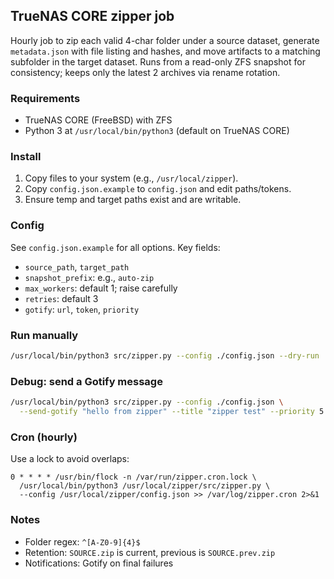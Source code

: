 ## TrueNAS CORE zipper job

Hourly job to zip each valid 4-char folder under a source dataset, generate `metadata.json` with file listing and hashes, and move artifacts to a matching subfolder in the target dataset. Runs from a read-only ZFS snapshot for consistency; keeps only the latest 2 archives via rename rotation.

### Requirements
- TrueNAS CORE (FreeBSD) with ZFS
- Python 3 at `/usr/local/bin/python3` (default on TrueNAS CORE)

### Install
1. Copy files to your system (e.g., `/usr/local/zipper`).
2. Copy `config.json.example` to `config.json` and edit paths/tokens.
3. Ensure temp and target paths exist and are writable.

### Config
See `config.json.example` for all options. Key fields:
- `source_path`, `target_path`
- `snapshot_prefix`: e.g., `auto-zip`
- `max_workers`: default 1; raise carefully
- `retries`: default 3
- `gotify`: `url`, `token`, `priority`

### Run manually
```bash
/usr/local/bin/python3 src/zipper.py --config ./config.json --dry-run
```

### Debug: send a Gotify message
```bash
/usr/local/bin/python3 src/zipper.py --config ./config.json \
  --send-gotify "hello from zipper" --title "zipper test" --priority 5
```

### Cron (hourly)
Use a lock to avoid overlaps:
```cron
0 * * * * /usr/bin/flock -n /var/run/zipper.cron.lock \
  /usr/local/bin/python3 /usr/local/zipper/src/zipper.py \
  --config /usr/local/zipper/config.json >> /var/log/zipper.cron 2>&1
```

### Notes
- Folder regex: `^[A-Z0-9]{4}$`
- Retention: `SOURCE.zip` is current, previous is `SOURCE.prev.zip`
- Notifications: Gotify on final failures


